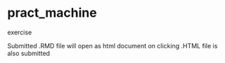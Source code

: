 pract_machine
=============

exercise

Submitted .RMD file will open as html document on clicking
.HTML file is also submitted
